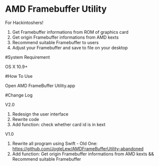 # AMD Framebuffer Utility

For Hackintoshers!

1. Get Framebuffer informations from ROM of graphics card
1. Get origin Framebuffer informations from AMD kexts
1. Recommend suitable Framebuffer to users
1. Adjust your Framebuffer and save to file on your desktop

#System Requirement

OS X 10.9+

#How To Use

Open AMD FrameBuffer Utility.app

#Change Log

V2.0
1. Redesign the user interface
2. Rewrite code
3. Add function: check whether card id is in kext 


V1.0

1. Rewrite all program using Swift - Old One: https://github.com/JogleLew/AMDFrameBufferUtility-abandoned
1. Add function: Get origin Framebuffer informations from AMD kexts && Recommend suitable Framebuffer

